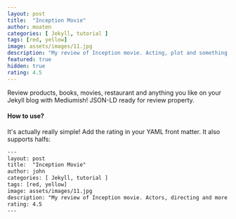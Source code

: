 ```yaml
---
layout: post
title:  "Inception Movie"
author: moaten
categories: [ Jekyll, tutorial ]
tags: [red, yellow]
image: assets/images/11.jpg
description: "My review of Inception movie. Acting, plot and something else in this short description."
featured: true
hidden: true
rating: 4.5
---
```


Review products, books, movies, restaurant and anything you like on your Jekyll blog with Mediumish! JSON-LD ready for review property.

#### How to use?

It's actually really simple! Add the rating in your YAML front matter. It also supports halfs:

```html
---
layout: post
title:  "Inception Movie"
author: john
categories: [ Jekyll, tutorial ]
tags: [red, yellow]
image: assets/images/11.jpg
description: "My review of Inception movie. Actors, directing and more."
rating: 4.5
---
```
